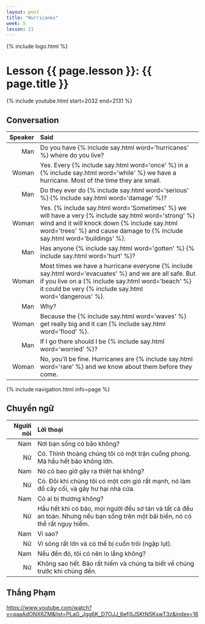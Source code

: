 ```yaml
---
layout: post
title: "Hurricanes"
week: 5
lesson: 21
---
```


{% include logo.html %}

# Lesson {{ page.lesson }}: {{ page.title }}

{% include youtube.html start=2032 end=2131 %}

## Conversation

Speaker | Said
---: | :---
Man | Do you have {% include say.html word='hurricanes' %} where do you live?
Woman | Yes. Every {% include say.html word='once' %} in a {% include say.html word='while' %} we have a hurricane. Most of the time they are small.
Man | Do they ever do {% include say.html word='serious' %} {% include say.html word='damage' %}?
Woman | Yes. {% include say.html word='Sometimes' %} we will have a very {% include say.html word='strong' %} wind and it will knock down {% include say.html word='trees' %} and cause damage to {% include say.html word='buildings' %}.
Man | Has anyone {% include say.html word='gotten' %} {% include say.html word='hurt' %}?
Woman | Most times we have a hurricane everyone {% include say.html word='evacuates' %} and we are all safe. But if you live on a {% include say.html word='beach' %} it could be very {% include say.html word='dangerous' %}.
Man | Why?
Woman | Because the {% include say.html word='waves' %} get really big and it can {% include say.html word='flood' %}.
Man | If I go there should I be {% include say.html word='worried' %}?
Woman | No, you'll be fine. Hurricanes are {% include say.html word='rare' %} and we know about them before they come.

{% include navigation.html info=page %}

## Chuyển ngữ

Người nói | Lời thoại
---: | :---
Nam | Nơi bạn sống có bão không?
Nữ | Có. Thỉnh thoảng chúng tôi có một trận cuồng phong. Mà hầu hết bão không lớn.
Nam | Nó có bao giờ gây ra thiệt hại không?
Nữ | Có. Đôi khi chúng tôi có một cơn gió rất mạnh, nó làm đổ cây cối, và gây hư hại nhà cửa.
Nam | Có ai bị thương không?
Nữ | Hầu hết khi có bão, mọi người đều sơ tán và tất cả đều an toàn. Nhưng nếu bạn sống trên một bãi biển, nó có thể rất nguy hiểm.
Nam | Vì sao?
Nữ | Vì sóng rất lớn và có thể bị cuốn trôi (ngập lụt).
Nam | Nếu đến đó, tôi có nên lo lắng không?
Nữ | Không sao hết. Bão rất hiếm và chúng ta biết về chúng trước khi chúng đến.

## Thắng Phạm 

https://www.youtube.com/watch?v=qaaAdONX6ZM&list=PLaG_Jgg6K_D7OJJ_6efj5JSKtNSKswT3z&index=16

